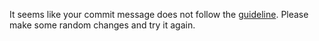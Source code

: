 It seems like your commit message does not follow the [guideline](https://wiki.oit.ohio.edu/display/ID/Commit+Message+Guidelines). Please make some random changes and try it again.
